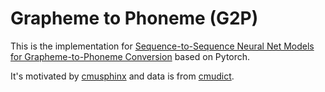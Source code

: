 # Grapheme to Phoneme (G2P)

This is the implementation for [Sequence-to-Sequence Neural Net Models for
Grapheme-to-Phoneme Conversion](https://arxiv.org/pdf/1506.00196.pdf) based on Pytorch.

It's motivated by [cmusphinx](https://github.com/cmusphinx/g2p-seq2seq) and data is from [cmudict](https://github.com/cmusphinx/cmudict).
